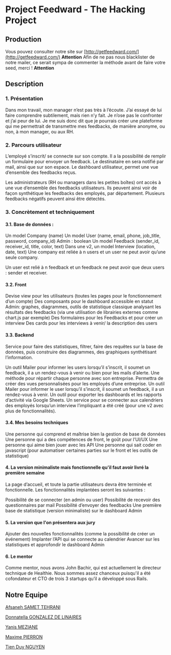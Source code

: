 # Project Feedward - The Hacking Project

## Production

Vous pouvez consulter notre site sur [http://getfeedward.com/](http://getfeedward.com/)
**Attention** Afin de ne pas nous blacklister de notre mailer, ce serait sympa de commenter la méthode avant de faire votre seed, merci ! **Attention**

## Description
### 1. Présentation

Dans mon travail, mon manager n’est pas très à l’écoute. J’ai essayé de lui faire comprendre subtilement, mais rien n’y fait. Je n’ose pas le confronter et j’ai peur de lui. Je me suis donc dit que je pourrais créer une plateforme qui me permettrait de transmettre mes feedbacks, de manière anonyme, ou non, à mon manager, ou aux RH.

### 2. Parcours utilisateur

L’employé s’inscrit/ se connecte sur son compte. Il a la possibilité de remplir un formulaire pour envoyer un feedback. Le destinataire en sera notifié par mail, ainsi que sur son espace.
Le dashboard utilisateur, permet une vue d’ensemble des feedbacks reçus.

Les administrateurs (RH ou managers dans les petites boîtes) ont accès à une vue d’ensemble des feedbacks utilisateurs. Ils peuvent ainsi voir de façon synthétique les feedbacks des employés, par département. Plusieurs feedbacks négatifs peuvent ainsi être détectés.

### 3. Concrètement et techniquement

#### 3.1. Base de données :

Un model Company (name)
Un model User (name, email, phone, job_title, password, company_id)
Admin : boolean
Un model Feedback (sender_id, receiver_id, title, color, text)
Dans une v2, un model Interview (location, date, text)
Une company est reliée à n users et un user ne peut avoir qu’une seule company.

Un user est relié à n feedback et un feedback ne peut avoir que deux users : sender et receiver.

#### 3.2. Front

Devise view pour les utilisateurs (toutes les pages pour le fonctionnement d’un compte)
Des composants pour le dashboard accessible en statut Admin: graphes, diagrammes, outils de statistique classique analysant les résultats des feedbacks (via une utilisation de librairies externes comme chart.js par exemple)
Des formulaires pour les Feedbacks et pour créer un interview
Des cards pour les interviews à venir/ la description des users
#### 3.3. Backend

Service pour faire des statistiques, filtrer, faire des requêtes sur la base de données, puis construire des diagrammes, des graphiques synthétisant l’information.

Un outil Mailer pour informer les users lorsqu’il s’inscrit, il soumet un feedback, il a un rendez-vous à venir ou bien pour les mails d’alerte.
Une méthode pour répartir chaque personne avec son entreprise. Permettra de créer des vues personnalisées pour les employés d’une entreprise.
Un outil Mailer pour informer le user lorsqu’il s’inscrit, il soumet un feedback, il a un rendez-vous à venir.
Un outil pour exporter les dashboards et les rapports d’activité via Google Sheets.
Un service pour se connecter aux calendriers des employés lorsqu’un interview l’impliquant a été créé (pour une v2 avec plus de fonctionnalités).
#### 3.4. Mes besoins techniques

Une personne qui comprend et maîtrise bien la gestion de base de données
Une personne qui a des compétences de front, le goût pour l’UI/UX
Une personne qui aime bien jouer avec les API
Une personne qui sait coder en javascript (pour automatiser certaines parties sur le front et les outils de statistique)
#### 4. La version minimaliste mais fonctionnelle qu'il faut avoir livré la première semaine

La page d’accueil, et toute la partie utilisateurs devra être terminée et fonctionnelle. Les fonctionnalités implantées seront les suivantes :

Possibilité de se connecter (en admin ou user)
Possibilité de recevoir des questionnaires par mail
Possibilité d’envoyer des feedbacks
Une première base de statistique (version minimaliste) sur le dashboard Admin
#### 5. La version que l'on présentera aux jury

Ajouter des nouvelles fonctionnalités (comme la possibilité de créer un événement)
Implanter l’API qui se connecte au calendrier
Avancer sur les statistiques et approfondir le dashboard Admin
#### 6. Le mentor

Comme mentor, nous avons John Bachir, qui est actuellement le directeur technique de Healthie. Nous sommes assez chanceux puisqu'il a été cofondateur et CTO de trois 3 startups qu’il a développé sous Rails.

## Notre Equipe

[Afsaneh SAMET TEHRANI](https://github.com/afsanehs)

[Donnatella GONZALEZ DE LINAIRES](https://github.com/donatellalnrs)

[Yanis MEZIANE](https://github.com/Meyanis95)

[Maxime PIERRON](https://github.com/MaximePierron)

[Tien Duy NGUYEN](https://github.com/tienduy-nguyen)

